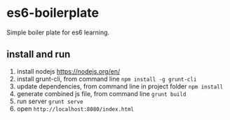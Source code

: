 # es6-boilerplate
Simple boiler plate for es6 learning. 

## install and run

1. install nodejs https://nodejs.org/en/
2. install grunt-cli, from command line `npm install -g grunt-cli`
3. update dependencies, from command line in project folder `npm install`
4. generate combined js file, from command line `grunt build`
5. run server `grunt serve`
6. open `http://localhost:8080/index.html`
